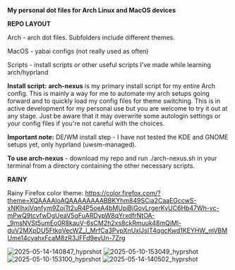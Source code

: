 **My personal dot files for Arch Linux and MacOS devices**

**REPO LAYOUT**

Arch - arch dot files. Subfolders include different themes.

MacOS - yabai configs (not really used as often)

Scripts - install scripts or other useful scripts I've made while learning arch/hyprland

**Install script:** **arch-nexus** is my primary install script for my entire Arch config. This is mainly a way for me to automate my arch setups going forward and to quickly load my config files for theme switching. This is in active development for my personal use but you are welcome to try it out at any stage. Just be aware that it may overwrite some autologin settings or your config files if you're not careful with the choices.

**Important note:** DE/WM install step - I have not tested the KDE and GNOME setups yet, only hyprland (uwsm-managed).

**To use arch-nexus** - download my repo and run ./arch-nexus.sh in your terminal from a directory containing the other necessary scripts.

**RAINY**

Rainy Firefox color theme: https://color.firefox.com/?theme=XQAAAAIoAQAAAAAAAABBKYhm849SCia2CaaEGccwS-xNKlhxiVqnfym9ZoiTt2uR4P5oeA4bMUpiBjGovLrgerKyUC6Hb47Wh-vc-mPwQ9tcvfwDgUeaV5gFuARDypW8qYrxdfrNtOA-_9msNVSt5umEo0R8kauV-6sCM2h2xs8ckRmuuk48mQiMl-duV2MXpDU5FtkqVecWZ_l_MrfCa3PvpXnUxlJsIT4qgcKwd1KEYHW_mVBMUme14cyahxFcaM8zR3JFFd9evUn-7Zrg

![2025-05-14-140847_hyprshot](https://github.com/user-attachments/assets/f0bc56c1-cdda-4599-8715-696ea65428e5)
![2025-05-10-153049_hyprshot](https://github.com/user-attachments/assets/a9070301-b688-458d-bf6f-c61e1f9b77b9)
![2025-05-10-153100_hyprshot](https://github.com/user-attachments/assets/4199153b-90af-482e-83be-7c589b9cf9f5)
![2025-05-14-140502_hyprshot](https://github.com/user-attachments/assets/ce87ee1a-837b-4abc-82a9-b610557a8f58)
